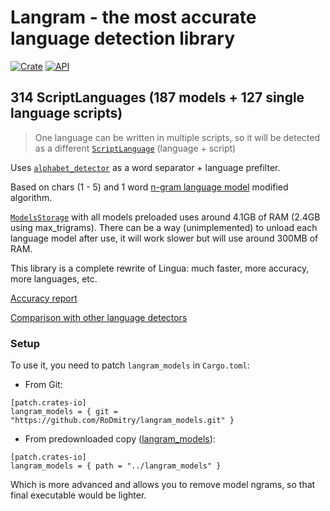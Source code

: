 # Langram - the most accurate language detection library

[![Crate](https://img.shields.io/crates/v/langram.svg)](https://crates.io/crates/langram)
[![API](https://docs.rs/langram/badge.svg)](https://docs.rs/langram)

## 314 ScriptLanguages (187 models + 127 single language scripts)

> One language can be written in multiple scripts, so it will be detected as a different [`ScriptLanguage`](https://docs.rs/langram/latest/langram/enum.ScriptLanguage.html) (language + script)

Uses [`alphabet_detector`](https://github.com/RoDmitry/alphabet_detector) as a word separator + language prefilter.

Based on chars (1 - 5) and 1 word [n-gram language model](https://en.wikipedia.org/wiki/Word_n-gram_language_model) modified algorithm.

[`ModelsStorage`](https://docs.rs/langram/latest/langram/struct.ModelsStorage.html) with all models preloaded uses around 4.1GB of RAM (2.4GB using max_trigrams). There can be a way (unimplemented) to unload each language model after use, it will work slower but will use around 300MB of RAM.

This library is a complete rewrite of Lingua: much faster, more accuracy, more languages, etc.

[Accuracy report](https://github.com/RoDmitry/lang_detectors_compare/blob/main/accuracy/langram.csv)

[Comparison with other language detectors](https://github.com/RoDmitry/lang_detectors_compare)

### Setup

To use it, you need to patch `langram_models` in `Cargo.toml`:

* From Git:
```
[patch.crates-io]
langram_models = { git = "https://github.com/RoDmitry/langram_models.git" }
```

* From predownloaded copy ([langram_models](https://github.com/RoDmitry/langram_models)):
```
[patch.crates-io]
langram_models = { path = "../langram_models" }
```
Which is more advanced and allows you to remove model ngrams, so that final executable would be lighter.
